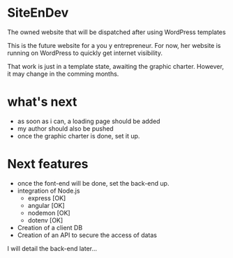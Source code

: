 # SiteEnDev
The owned website that will be dispatched after using WordPress templates

This is the future website for a you y entrepreneur.
For now, her website is running on WordPress to quickly get internet visibility.

That work is just in a template state, awaiting the graphic charter.
However, it may change in the comming months.

# what's next

 - as soon as i can, a loading page should be added
 - my author should also be pushed
 - once the graphic charter is done, set it up.


# Next features

 - once the font-end will be done, set the back-end up.
 - integration of Node.js
    - express [OK]
    - angular [OK]
    - nodemon [OK]
    - dotenv [OK]
 - Creation of a client DB
 - Creation of an API to secure the access of datas

I will detail the back-end later...
